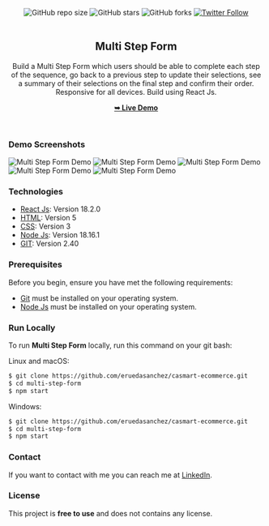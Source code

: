 <div align="center">
  
  ![GitHub repo size](https://img.shields.io/github/repo-size/eruedasanchez/multi-step-form)
  ![GitHub stars](https://img.shields.io/github/stars/eruedasanchez/multi-step-form?style=social)
  ![GitHub forks](https://img.shields.io/github/forks/eruedasanchez/multi-step-form?style=social)
  [![Twitter Follow](https://img.shields.io/twitter/follow/RSanchez_Eze?style=social)](https://twitter.com/intent/follow?screen_name=RSanchez_Eze)
  <br />
  <br />

  <h2 align="center">Multi Step Form</h2>

  Build a Multi Step Form which users should be able to complete each step of the sequence,
  go back to a previous step to update their selections, see a summary of their selections on the final step and confirm their order.<br/>Responsive for all devices. Build using React Js.

  <a href="https://casmart-moda-ecommerce.vercel.app/" target="_blank"><strong>➥ Live Demo</strong></a>

</div>

<br />

### Demo Screenshots

![Multi Step Form Demo](https://i.postimg.cc/kgZr1Ppx/active-states-step-1.jpg "Multi Step Form Demo")
![Multi Step Form Demo](https://i.postimg.cc/XvyRt1Rt/active-states-step-2.jpg "Multi Step Form Demo")
![Multi Step Form Demo](https://i.postimg.cc/4dkDGbZy/active-states-step-3.jpg "Multi Step Form Demo")
![Multi Step Form Demo](https://i.postimg.cc/9MdvQRFp/active-states-step-4.jpg "Multi Step Form Demo")
![Multi Step Form Demo](https://i.postimg.cc/c1cpqnz1/desktop-design-step-5.jpg "Multi Step Form Demo")

### Technologies

* [React Js](): Version 18.2.0
* [HTML](): Version 5 
* [CSS](): Version 3
* [Node Js](): Version 18.16.1
* [GIT](): Version 2.40

### Prerequisites

Before you begin, ensure you have met the following requirements:

* [Git](https://git-scm.com/downloads "Download Git") must be installed on your operating system.
* [Node Js](https://nodejs.org/es/download "Download Node Js") must be installed on your operating system.

### Run Locally

To run **Multi Step Form** locally, run this command on your git bash:

Linux and macOS:

```bash
$ git clone https://github.com/eruedasanchez/casmart-ecommerce.git
$ cd multi-step-form
$ npm start
```

Windows:

```bash
$ git clone https://github.com/eruedasanchez/casmart-ecommerce.git
$ cd multi-step-form
$ npm start
```

### Contact

If you want to contact with me you can reach me at [LinkedIn](https://www.linkedin.com/in/e-ruedasanchez/).

### License

This project is **free to use** and does not contains any license.